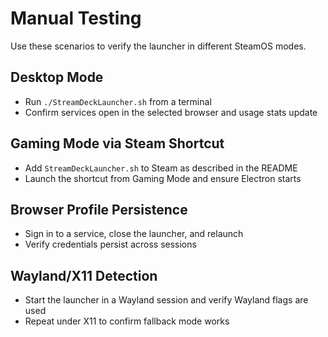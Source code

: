 # Manual Testing

Use these scenarios to verify the launcher in different SteamOS modes.

## Desktop Mode
- Run `./StreamDeckLauncher.sh` from a terminal
- Confirm services open in the selected browser and usage stats update

## Gaming Mode via Steam Shortcut
- Add `StreamDeckLauncher.sh` to Steam as described in the README
- Launch the shortcut from Gaming Mode and ensure Electron starts

## Browser Profile Persistence
- Sign in to a service, close the launcher, and relaunch
- Verify credentials persist across sessions

## Wayland/X11 Detection
- Start the launcher in a Wayland session and verify Wayland flags are used
- Repeat under X11 to confirm fallback mode works


